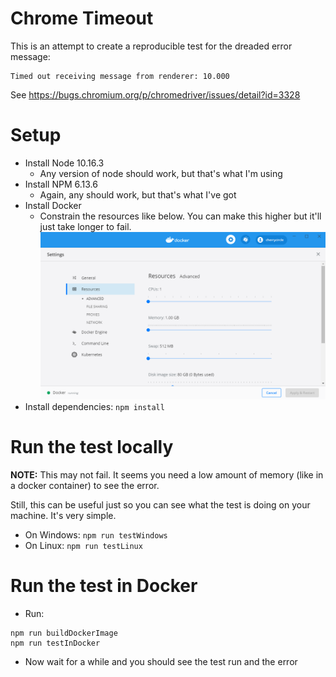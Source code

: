 # Chrome Timeout
This is an attempt to create a reproducible test for the dreaded error message:
```
Timed out receiving message from renderer: 10.000
```
See https://bugs.chromium.org/p/chromedriver/issues/detail?id=3328

# Setup
* Install Node 10.16.3
  * Any version of node should work, but that's what I'm using
* Install NPM 6.13.6
  * Again, any should work, but that's what I've got
* Install Docker
  * Constrain the resources like below. You can make this higher but it'll just take longer to fail.
  ![CPU: 1, Memory: 1 GB](https://raw.githubusercontent.com/rsshilli/chrome-timeout/master/images/dockerResources.png)
* Install dependencies: `npm install`

# Run the test locally
**NOTE:** This may not fail. It seems you need a low amount of memory (like in a docker container) to see the error.

Still, this can be useful just so you can see what the test is doing on your machine. It's very simple.
* On Windows: `npm run testWindows`
* On Linux: `npm run testLinux`

# Run the test in Docker
* Run:
```shell script
npm run buildDockerImage
npm run testInDocker
```
* Now wait for a while and you should see the test run and the error

